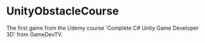 # UnityObstacleCourse
The first game from the Udemy course 'Complete C# Unity Game Developer 3D' from GameDevTV.
